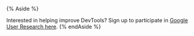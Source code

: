 {% Aside %}
<!-- Please help to translate the text below to Korean -->
Interested in helping improve DevTools? Sign up to participate in [Google User Research here](https://google.qualtrics.com/jfe/form/SV_9YbKj35IGoGsDBj?reserved=1&utm_source=Website%20feature&Q_Language=en&utm_medium=own_web&utm_campaign=Q4&productTag=chrm&campaignDate=November2020&referral_code=UXFm430458).
{% endAside %}